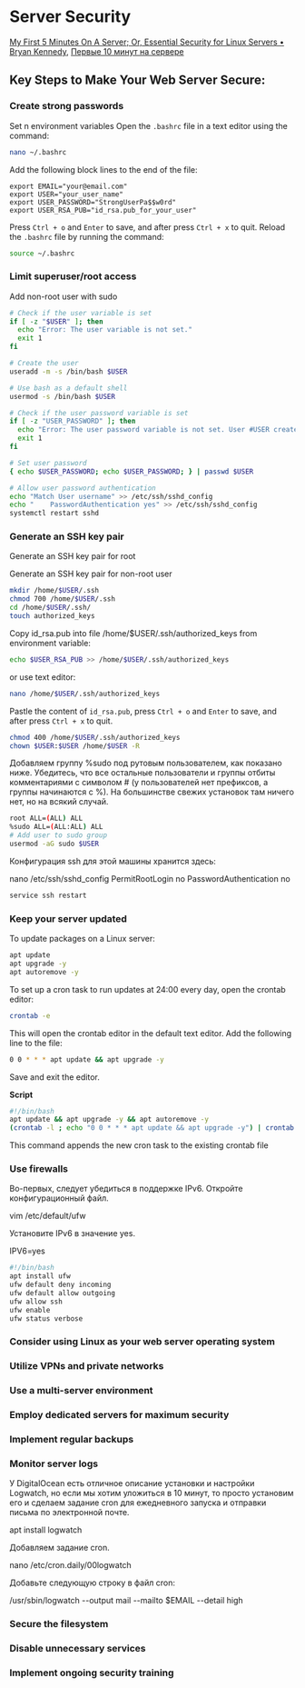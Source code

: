 # Server Security
[My First 5 Minutes On A Server; Or, Essential Security for Linux Servers • Bryan Kennedy](https://github.com/A1eksMa/sh/blob/main/links/my-first-5-minutes-on-a-server-or-essential-security-for-linux-servers.md), 
[Первые 10 минут на сервере](https://habr.com/ru/companies/rootwelt/articles/303462/)

## Key Steps to Make Your Web Server Secure:
### Create strong passwords
Set n environment variables
Open the `.bashrc` file in a text editor using the command:
```bash
nano ~/.bashrc
```
Add the following block lines to the end of the file:
```~/.bashrc
export EMAIL="your@email.com"
export USER="your_user_name"
export USER_PASSWORD="StrongUserPa$$w0rd"
export USER_RSA_PUB="id_rsa.pub_for_your_user"
```
Press `Ctrl + o` and `Enter` to save, and after press `Ctrl + x` to quit.
Reload the `.bashrc` file by running the command:
```bash
source ~/.bashrc
```
### Limit superuser/root access
Add non-root user with sudo
```bash
# Check if the user variable is set
if [ -z "$USER" ]; then
  echo "Error: The user variable is not set."
  exit 1
fi

# Create the user
useradd -m -s /bin/bash $USER

# Use bash as a default shell
usermod -s /bin/bash $USER

# Check if the user password variable is set
if [ -z "USER_PASSWORD" ]; then
  echo "Error: The user password variable is not set. User #USER created without password."
  exit 1
fi

# Set user password
{ echo $USER_PASSWORD; echo $USER_PASSWORD; } | passwd $USER

# Allow user password authentication
echo "Match User username" >> /etc/ssh/sshd_config
echo "    PasswordAuthentication yes" >> /etc/ssh/sshd_config
systemctl restart sshd
```
### Generate an SSH key pair
Generate an SSH key pair for root

Generate an SSH key pair for non-root user
```bash
mkdir /home/$USER/.ssh
chmod 700 /home/$USER/.ssh
cd /home/$USER/.ssh/
touch authorized_keys
```
Copy id_rsa.pub into file /home/$USER/.ssh/authorized_keys from environment variable:
```bash
echo $USER_RSA_PUB >> /home/$USER/.ssh/authorized_keys
```
or use text editor:
```bash
nano /home/$USER/.ssh/authorized_keys
```
Pastle the content of `id_rsa.pub`, press `Ctrl + o` and `Enter` to save, and after press `Ctrl + x` to quit.

```bash
chmod 400 /home/$USER/.ssh/authorized_keys
chown $USER:$USER /home/$USER -R
```

Добавляем группу %sudo под рутовым пользователем, как показано ниже. Убедитесь, что все остальные пользователи и группы отбиты комментариями с символом # (у пользователей нет префиксов, а группы начинаются с %). На большинстве свежих установок там ничего нет, но на всякий случай.
```bash
root ALL=(ALL) ALL
%sudo ALL=(ALL:ALL) ALL
# Add user to sudo group
usermod -aG sudo $USER
```
Конфигурация ssh для этой машины хранится здесь:

nano /etc/ssh/sshd_config
PermitRootLogin no
PasswordAuthentication no


```bash
service ssh restart
```



### Keep your server updated
To update packages on a Linux server:
```bash
apt update
apt upgrade -y
apt autoremove -y
```
To set up a cron task to run updates at 24:00 every day, open the crontab editor:
```bash
crontab -e
```
This will open the crontab editor in the default text editor. Add the following line to the file:
```bash
0 0 * * * apt update && apt upgrade -y
```
Save and exit the editor.

**Script**

```bash
#!/bin/bash
apt update && apt upgrade -y && apt autoremove -y
(crontab -l ; echo "0 0 * * * apt update && apt upgrade -y") | crontab -
```
This command appends the new cron task to the existing crontab file


### Use firewalls
Во-первых, следует убедиться в поддержке IPv6. Откройте конфигурационный файл.

vim /etc/default/ufw

Установите IPv6 в значение yes.

IPV6=yes


```bash
#!/bin/bash
apt install ufw
ufw default deny incoming
ufw default allow outgoing
ufw allow ssh
ufw enable
ufw status verbose
```

### Consider using Linux as your web server operating system
### Utilize VPNs and private networks
### Use a multi-server environment
### Employ dedicated servers for maximum security
### Implement regular backups
### Monitor server logs
У DigitalOcean есть отличное описание установки и настройки Logwatch, но если мы хотим уложиться в 10 минут, то просто установим его и сделаем задание cron для ежедневного запуска и отправки письма по электронной почте.

apt install logwatch

Добавляем задание cron.

nano /etc/cron.daily/00logwatch

Добавьте следующую строку в файл cron:

/usr/sbin/logwatch --output mail --mailto $EMAIL --detail high
### Secure the filesystem
### Disable unnecessary services
### Implement ongoing security training
